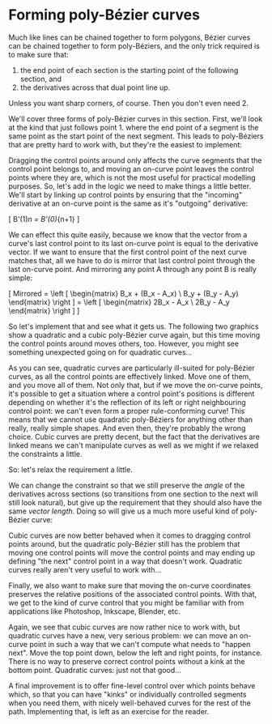 #  Forming poly-Bézier curves

Much like lines can be chained together to form polygons, Bézier curves can be chained together to form poly-Béziers, and the only trick required is to make sure that:

1. the end point of each section is the starting point of the following section, and
2. the derivatives across that dual point line up.

Unless you want sharp corners, of course. Then you don't even need 2.

We'll cover three forms of poly-Bézier curves in this section. First, we'll look at the kind that just follows point 1. where the end point of a segment is the same point as the start point of the next segment. This leads to poly-Béziers that are pretty hard to work with, but they're the easiest to implement:

<Graphic title="Unlinked quadratic poly-Bézier" setup={this.setupQuadratic} draw={this.draw}/>
<Graphic title="Unlinked cubic poly-Bézier" setup={this.setupCubic} draw={this.draw}/>

Dragging the control points around only affects the curve segments that the control point belongs to, and moving an on-curve point leaves the control points where they are, which is not the most useful for practical modelling purposes. So, let's add in the logic we need to make things a little better. We'll start by linking up control points by ensuring that the "incoming" derivative at an on-curve point is the same as it's "outgoing" derivative:

\[
  B'(1)_n = B'(0)_{n+1}
\]

We can effect this quite easily, because we know that the vector from a curve's last control point to its last on-curve point is equal to the derivative vector. If we want to ensure that the first control point of the next curve matches that, all we have to do is mirror that last control point through the last on-curve point. And mirroring any point A through any point B is really simple:

\[
  Mirrored = \left [
    \begin{matrix} B_x + (B_x - A_x) \\  B_y + (B_y - A_y) \end{matrix}
  \right ] = \left [
    \begin{matrix} 2B_x - A_x \\  2B_y - A_y \end{matrix}
  \right ]
\]

So let's implement that and see what it gets us. The following two graphics show a quadratic and a cubic poly-Bézier curve again, but this time moving the control points around moves others, too. However, you might see something unexpected going on for quadratic curves...

<Graphic title="Connected quadratic poly-Bézier" setup={this.setupQuadratic} draw={this.draw} onMouseMove={this.linkDerivatives}/>
<Graphic title="Connected cubic poly-Bézier" setup={this.setupCubic} draw={this.draw} onMouseMove={this.linkDerivatives}/>

As you can see, quadratic curves are particularly ill-suited for poly-Bézier curves, as all the control points are effectively linked. Move one of them, and you move all of them. Not only that, but if we move the on-curve points, it's possible to get a situation where a control point's positions is different depending on whether it's the reflection of its left or right neighbouring control point: we can't even form a proper rule-conforming curve! This means that we cannot use quadratic poly-Béziers for anything other than really, really simple shapes. And even then, they're probably the wrong choice. Cubic curves are pretty decent, but the fact that the derivatives are linked means we can't manipulate curves as well as we might if we relaxed the constraints a little.

So: let's relax the requirement a little.

We can change the constraint so that we still preserve the *angle* of the derivatives across sections (so transitions from one section to the next will still look natural), but give up the requirement that they should also have the same *vector length*. Doing so will give us a much more useful kind of poly-Bézier curve:

<Graphic title="Angularly connected quadratic poly-Bézier" setup={this.setupQuadratic} draw={this.draw} onMouseMove={this.linkDirection}/>
<Graphic title="Angularly connected cubic poly-Bézier" setup={this.setupCubic} draw={this.draw} onMouseMove={this.linkDirection}/>

Cubic curves are now better behaved when it comes to dragging control points around, but the quadratic poly-Bézier still has the problem that moving one control points will move the control points and may ending up defining "the next" control point in a way that doesn't work. Quadratic curves really aren't very useful to work with...

Finally, we also want to make sure that moving the on-curve coordinates preserves the relative positions of the associated control points. With that, we get to the kind of curve control that you might be familiar with from applications like Photoshop, Inkscape, Blender, etc.

<Graphic title="Standard connected quadratic poly-Bézier" setup={this.setupQuadratic} draw={this.draw} onMouseDown={this.bufferPoints} onMouseMove={this.modelCurve}/>
<Graphic title="Standard connected cubic poly-Bézier" setup={this.setupCubic} draw={this.draw} onMouseDown={this.bufferPoints} onMouseMove={this.modelCurve}/>

Again, we see that cubic curves are now rather nice to work with, but quadratic curves have a new, very serious problem: we can move an on-curve point in such a way that we can't compute what needs to "happen next". Move the top point down, below the left and right points, for instance. There is no way to preserve correct control points without a kink at the bottom point. Quadratic curves: just not that good...

A final improvement is to offer fine-level control over which points behave which, so that you can have "kinks" or individually controlled segments when you need them, with nicely well-behaved curves for the rest of the path. Implementing that, is left as an exercise for the reader.
